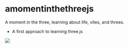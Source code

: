 # amomentinthethreejs
A moment in the three, learning about life, vites, and threes.


* A first approach to learning three.js

![](https://github.com/acroooo/amomentinthethreejs/video.gif)